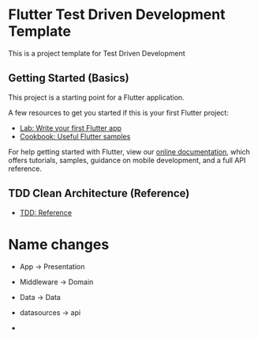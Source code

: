 # Flutter Test Driven Development Template

This is a project template for Test Driven Development

## Getting Started (Basics)

This project is a starting point for a Flutter application.

A few resources to get you started if this is your first Flutter project:

- [Lab: Write your first Flutter app](https://flutter.dev/docs/get-started/codelab)
- [Cookbook: Useful Flutter samples](https://flutter.dev/docs/cookbook)

For help getting started with Flutter, view our
[online documentation](https://flutter.dev/docs), which offers tutorials,
samples, guidance on mobile development, and a full API reference.

## TDD Clean Architecture (Reference)

- [TDD: Reference ](https://resocoder.com/2019/08/27/flutter-tdd-clean-architecture-course-1-explanation-project-structure/)
# Name changes
- App -> Presentation
- Middleware -> Domain
- Data -> Data

- datasources -> api
- 